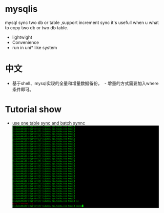 # mysqlis



mysql sync two db or table ,support increment sync it`s usefull when u what to copy two db or two db table.

  - lightwight
  - Convenience
  - run in uni* like system

# 中文

  - 基于shell、mysql实现的全量和增量数据备份。 
  - 增量的方式需要加入where条件即可。
  
  
  
  
# Tutorial show
* use one table sync and batch synnc
![use one table sync and batch synnc](tutorial.gif)
